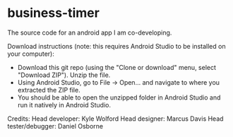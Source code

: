# business-timer

The source code for an android app I am co-developing.

Download instructions (note: this requires Android Studio to be installed on your computer):

- Download this git repo (using the "Clone or download" menu, select "Download ZIP"). Unzip the file.
- Using Android Studio, go to File -> Open... and navigate to where you extracted the ZIP file.
- You should be able to open the unzipped folder in Android Studio and run it natively in Android Studio.



Credits:
Head developer: Kyle Wolford
Head designer: Marcus Davis
Head tester/debugger: Daniel Osborne
